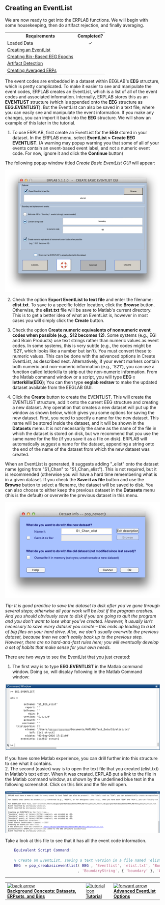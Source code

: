 ## Creating an EventList
We are now ready to get into the ERPLAB functions.  We will begin with some housekeeping, then do artifact rejection, and finally averaging.

<TABLE>
   <TR>
     <TH>Requirements</TH>
     <TH>Completed?</TH>
   </TR>
   <TR>
      <TD>Loaded Data</TD>
      <TD align="center"> &#10003 </TD>
   </TR>
   <TR>
      <TD> <a href="./Creating-an-EventList:-ERPLAB-Functions:-Tutorial"> Creating an EventList </a> </TD>
      <TD align="center">  </TD>
   </TR>
   <TR>
      <TD><a href="./Creating-Bin--Based-EEG-Epochs:-Tutorial">  Creating Bin-Based EEG Epochs </a></TD>
      <TD align="center"> </TD>
   </TR>
<TR>
      <TD><a href="./Artifact-Detection:-Tutorial"> Artifact Detection </a></TD>
      <TD align="center"> </TD>
   </TR>
<TR>
      <TD><a href="./Creating-Averaged-ERPs:-Tutorial"> Creating Averaged ERPs </a></TD>
      <TD align="center"> </TD>
   </TR>
</TABLE>


The event codes are embedded in a dataset within EEGLAB's **EEG** structure, which is pretty complicated.  To make it easier to see and manipulate the event codes, ERPLAB creates an EventList, which is a list of all of the event codes and associated information.  Internally, ERPLAB stores this as an **EVENTLIST** structure (which is appended onto the **EEG** structure as **EEG.EVENTLIST**).  But the EventList can also be saved in a text file, where you can easily see and manipulate the event information. If you make any changes, you can import it back into the **EEG** structure.  We will show an example of this later in the tutorial.

1. To use ERPLAB, first create an EventList for the **EEG** stored in your dataset. In the ERPLAB menu, select **EventList > Create EEG EVENTLIST**. (A warning may popup warning you that some of all of your events contain an event-based event label, and not a numeric event code. For now, ignore it and click the **Continue** button)

The following popup window titled _Create Basic EventList GUI_ will appear:

![GUI](./images/Tutorial/Tutorial_Creating-an-EventList_1.png)

2. Check the option **Export EventList to text file** and enter the filename: **elist.txt**. To save to a specific folder location, click the **Browse** button. Otherwise, the **elist.txt** file will be save to Matlab's current directory. This is to get a better idea of what an EventList is, however in most cases you will simply click the **Create** button.

3. Check the option **Create numeric equivalents of nonnumeric event codes when possible (e.g., S12 becomes 12)**. Some systems (e.g., EGI and Brain Products) use text strings rather than numeric values as event codes. In some systems, this is very subtle (e.g., the codes might be 'S21', which looks like a number but isn't). You must convert these to numeric values. This can be done with the advanced options in Create EventList, as described next. Alternatively, if your event markers contain both numeric and non-numeric information (e.g., 'S21'), you can use a function called letterkilla to strip out the non-numeric information. From the Matlab command window or a script, you will type **EEG = letterkilla(EEG)**; You can then type **eeglab redraw** to make the updated dataset available from the EEGLAB GUI.

4. Click the **Create** button to create the EVENTLIST. This will create the EVENTLIST structure, add it onto the current EEG structure and creating a new dataset. Any operation that creates a new dataset will put up the window as shown below, which gives you some options for saving the new dataset. First, you need to specify a name for the new dataset. This name will be stored inside the dataset, and it will be shown in the **Datasets** menu. It is not necessarily the same as the name of the file in which the dataset is stored on disk, but we recommend that you use the same name for the file (if you save it as a file on disk). ERPLAB will automatically suggest a name for the dataset, appending a string onto the end of the name of the dataset from which the new dataset was created.

When an EventList is generated, it suggests adding "_elist" onto the dataset name (going from "S1_Chan" to "S1_Chan_elist"). This is not required, but it is recommended (otherwise you will have a hard time remembering what is in a given dataset. If you check the **Save it as file** button and use the **Browse** button to select a filename, the dataset will be saved to disk. You can also choose to either keep the previous dataset in the **Datasets** menu (this is the default) or overwrite the previous dataset in this menu.

![GUI](./images/Tutorial/Tutorial_Creating-an-EventList_2.png)

_Tip: It is good practice to save the dataset to disk after you've gone through several steps; otherwise all your work will be lost if the program crashes.  And you should obviously save to disk if you are going to quit the program and you don't want to lose what you've created.  However, it usually isn't necessary to save every dataset you create – this ends up leading to a lot of big files on your hard drive.  Also, we don't usually overwrite the previous dataset, because then we can't easily back up to the previous step.  However, there are no hard-and-fast rules here; you will eventually develop a set of habits that make sense for your own needs._

There are two ways to see the EventList that you just created:  
1. The first way is to type **EEG.EVENTLIST** in the Matlab command window. Doing so, will display following in the Matlab Command window:

![GUI](./images/Tutorial/Tutorial_Creating-an-EventList_3.png)

If you have some Matlab experience, you can drill further into this structure to see what it contains.  
2. The second (easier) way is to open the text file that you created (elist.txt) in Matlab's text editor. When it was created, ERPLAB put a link to the file in the Matlab command window, as shown by the underlined blue text in the following screenshot. Click on this link and the file will open.

![GUI](./images/Tutorial/Tutorial_Creating-an-EventList_4.png)

Take a look at this file to see that it has all the event code information.  

```Matlab
    Equivalent Script Command:

    % Create an EventList, saving a text version in a file named 'elist.txt' in Matlab's current folder
    EEG  = pop_creabasiceventlist( EEG , 'Eventlist', 'elist.txt', 'BoundaryNumeric', { -99 } ...
                                 , 'BoundaryString', { 'boundary' }, 'Warning', 'on' );
```

----
<table style="width:100%">
  <tr>
    <td><a href="./Background-Concepts:-Datasets,-ERPsets,-and-Bins:-Tutorial"> <img src="https://github.com/lucklab/erplab/wiki/images/ionicicons/ios7-arrow-back.png" alt="back arrow" height="75"><br> <b> Background Concepts: Datasets, ERPsets, and Bins </a></td>
    <td><a href="./Tutorial"> <img src="https://github.com/lucklab/erplab/wiki/images/ionicicons/ios7-copy.png" alt="tutorial icon" height="75"><br> <b> Tutorial</a></td>
    <td><a href="./Advanced-EventList-Options:-Tutorial"> <img src="https://github.com/lucklab/erplab/wiki/images/ionicicons/ios7-arrow-forward.png" alt="forward arrow" height="75"><br> <b> Advanced EventList Options </a></td>
  </tr>
</table>